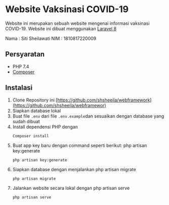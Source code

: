 # Website Vaksinasi COVID-19

Website ini merupakan sebuah website mengenai informasi vaksinasi COVID-19. Website ini dibuat menggunakan [ Laravel 8](https://laravel.com)

Nama : Siti Sheilawati
NIM : 1810817220009

## Persyaratan
 - PHP 7.4
 - [Composer](https://getcomposer.org/)

## Instalasi
 1. Clone Repository ini 
        [https://github.com/shsheeila/webframework](https://github.com/shsheeila/webframewor)
 2. Siapkan database lokal
 3. Buat file `.env` dari file `.env.example`dan sesuaikan dengan database yang sudah dibuat
 4. Install dependensi PHP dengan 
    ```
    Composer install
    ```
 5. Buat app key baru dengan command seperti berikut: 
        php artisan key:generate
    ```
    php artisan key:generate
    ```
 6. Siapkan database dengan menjalankan 
        php artisan migrate 
    ```
    php artisan migrate 
    ```
 7. Jalankan website secara lokal dengan 
        php artisan serve 
    ```
    php artisan serve 
    ```
